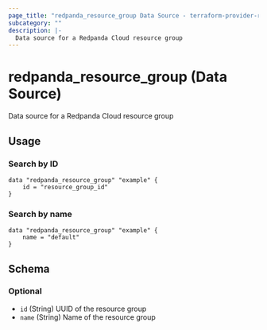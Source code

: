 ```yaml
---
page_title: "redpanda_resource_group Data Source - terraform-provider-redpanda"
subcategory: ""
description: |-
  Data source for a Redpanda Cloud resource group
---
```


# redpanda_resource_group (Data Source)

Data source for a Redpanda Cloud resource group

## Usage

### Search by ID

```hcl
data "redpanda_resource_group" "example" {
    id = "resource_group_id"
}
```

### Search by name

```hcl
data "redpanda_resource_group" "example" {
    name = "default"
}
```

<!-- schema generated by tfplugindocs -->
## Schema

### Optional

- `id` (String) UUID of the resource group
- `name` (String) Name of the resource group